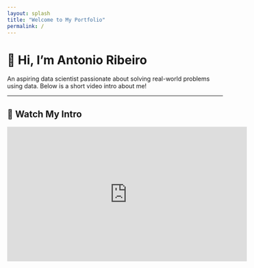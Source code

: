 ```yaml
---
layout: splash
title: "Welcome to My Portfolio"
permalink: /
---
```


# 👋 Hi, I’m Antonio Ribeiro

An aspiring data scientist passionate about solving real-world problems using data. Below is a short video intro about me!

---

## 🎥 Watch My Intro

<div style="text-align:center;">
  <iframe width="560" height="315"
    src="https://www.youtube.com/embed/YOUR_VIDEO_ID_HERE"
    title="Intro Video"
    frameborder="0"
    allow="accelerometer; autoplay; clipboard-write; encrypted-media; gyroscope; picture-in-picture"
    allowfullscreen>
  </iframe>
</div>
